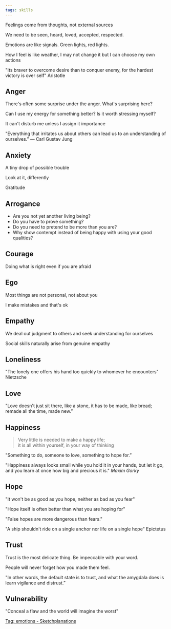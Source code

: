 ```yaml
---
tags: skills
---
```


Feelings come from thoughts, not external sources

We need to be seen, heard, loved, accepted, respected. 

Emotions are like signals. Green lights, red lights. 

How I feel is like weather, I may not change it but I can choose my own actions 

"Its braver to overcome desire than to conquer enemy, for the hardest victory is over self" Aristotle 

## Anger 

There's often some surprise under the anger. What's surprising here? 

Can I use my energy for something better? Is it worth stressing myself?

It can't disturb me unless I assign it importance 

"Everything that irritates us about others can lead us to an understanding of ourselves.”
― Carl Gustav Jung

## Anxiety 

A tiny drop of possible trouble

Look at it, differently

Gratitude

## Arrogance

- Are you not yet another living being?
- Do you have to prove something?
- Do you need to pretend to be more than you are?
- Why show contempt instead of being happy with using your good qualities?


## Courage 

Doing what is right even if you are afraid 

## Ego 

Most things are not personal, not about you  

I make mistakes and that's ok 

## Empathy 

We deal out judgment to others and seek understanding for ourselves

Social skills naturally arise from genuine empathy

## Loneliness

"The lonely one offers his hand too quickly to whomever he encounters" Nietzsche 

## Love 

"Love doesn't just sit there, like a stone, it has to be made, like bread; remade all the time, made new.”

## Happiness

> Very little is needed to make a happy life;  
> it is all within yourself, in your way of thinking  

"Something to do, someone to love, something to hope for.”

"Happiness always looks small while you hold it in your hands, but let it go, and you learn at once how big and precious it is." _Maxim Gorky_


## Hope 

"It won't be as good as you hope, neither as bad as you fear"

"Hope itself is often better than what you are hoping for"

"False hopes are more dangerous than fears."

"A ship shouldn't ride on a single anchor nor life on a single hope" Epictetus


## Trust 

Trust is the most delicate thing. Be impeccable with your word.

People will never forget how you made them feel.

"In other words, the default state is to trust, and what the amygdala does is learn vigilance and distrust.”


## Vulnerability

"Conceal a flaw and the world will imagine the worst" 



[Tag: emotions - Sketchplanations](https://sketchplanations.com/tags/emotions)
